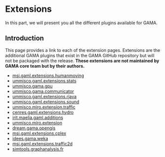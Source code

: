 # Extensions

In this part, we will present you all the different plugins available for GAMA.

## Introduction
This page provides a link to each of the extension pages. Extensions are the additional GAMA plugins that exist in the GAMA GitHub repository but will not be packaged with the release. **These extensions are not maintained by GAMA core team but by their authors.**
* [msi.gaml.extensions.humanmoving](Extension_msi.gaml.extensions.humanmoving.md)
* [ummisco.gaml.extensions.stats](Extension_ummisco.gaml.extensions.stats.md)
* [ummisco.gama.gpu](Extension_ummisco.gama.gpu.md)
* [ummisco.gama.communicator](Extension_ummisco.gama.communicator.md)
* [ummisco.gaml.extensions.rjava](Extension_ummisco.gaml.extensions.rjava.md)
* [ummisco.gaml.extensions.sound](Extension_ummisco.gaml.extensions.sound.md)
* [ummisco.miro.extension.traffic](Extension_ummisco.miro.extension.traffic.md)
* [cenres.gaml.extensions.hydro](Extension_cenres.gaml.extensions.hydro.md)
* [irit.maelia.gaml.additions](Extension_irit.maelia.gaml.additions.md)
* [ummisco.miro.extension](Extension_ummisco.miro.extension.md)
* [dream.gama.opengis](Extension_dream.gama.opengis.md)
* [msi.gaml.extensions.cplex](Extension_msi.gaml.extensions.cplex.md)
* [idees.gama.weka](Extension_idees.gama.weka.md)
* [msi.gaml.extensions.traffic2d](Extension_msi.gaml.extensions.traffic2d.md)
* [simtools.graphanalysis.fr](Extension_simtools.graphanalysis.fr.md)